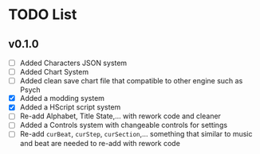 # TODO List
## v0.1.0
- [ ] Added Characters JSON system
- [ ] Added Chart System
- [ ] Added clean save chart file that compatible to other engine such as Psych
- [X] Added a modding system
- [X] Added a HScript script system
- [ ] Re-add Alphabet, Title State,... with rework code and cleaner
- [ ] Added a Controls system with changeable controls for settings
- [ ] Re-add `curBeat`, `curStep`, `curSection`,... something that similar to music and beat are needed to re-add with rework code
